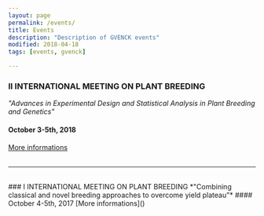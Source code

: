 ```yaml
---
layout: page
permalink: /events/
title: Events
description: "Description of GVENCK events"
modified: 2018-04-18
tags: [events, gvenck]

---
```



### II INTERNATIONAL MEETING ON PLANT BREEDING
*"Advances in Experimental Design and Statistical Analysis in Plant Breeding and Genetics"*  
#### October 3-5th, 2018
[More informations]()  
<br>

<center><hr></center>

<br>
### I INTERNATIONAL MEETING ON PLANT BREEDING
*"Combining classical and novel breeding approaches to overcome yield plateau"*  
#### October 4-5th, 2017
[More informations]()  

